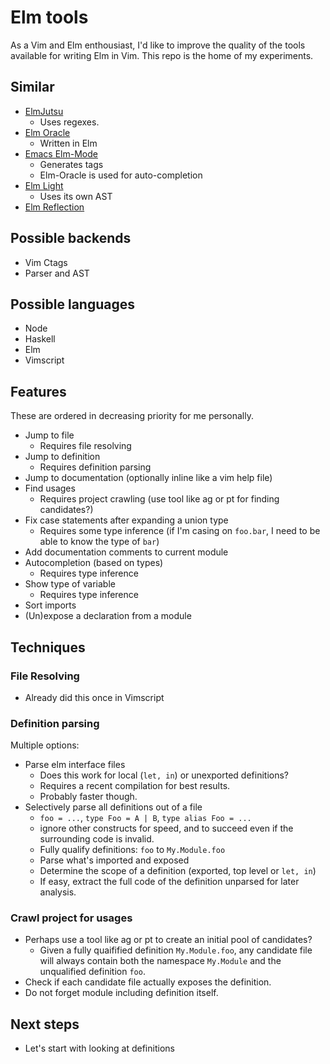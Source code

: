 # Elm tools
As a Vim and Elm enthousiast, I'd like to improve the quality of the tools available for writing Elm in Vim.
This repo is the home of my experiments.

## Similar
- [ElmJutsu](https://atom.io/packages/elmjutsu)
  - Uses regexes.
- [Elm Oracle](https://github.com/ElmCast/elm-oracle)
  - Written in Elm
- [Emacs Elm-Mode](https://github.com/jcollard/elm-mode)
  - Generates tags
  - Elm-Oracle is used for auto-completion
- [Elm Light](https://github.com/rundis/elm-light)
  - Uses its own AST
- [Elm Reflection](https://github.com/stoeffel/elm-reflection)

## Possible backends
- Vim Ctags
- Parser and AST

## Possible languages
- Node
- Haskell
- Elm
- Vimscript

## Features
These are ordered in decreasing priority for me personally.
- Jump to file
  - Requires file resolving
- Jump to definition
  - Requires definition parsing
- Jump to documentation (optionally inline like a vim help file)
- Find usages
  - Requires project crawling (use tool like ag or pt for finding candidates?)
- Fix case statements after expanding a union type
  - Requires some type inference (if I'm casing on `foo.bar`, I need to be able to know the type of `bar`)
- Add documentation comments to current module
- Autocompletion (based on types)
  - Requires type inference
- Show type of variable
  - Requires type inference
- Sort imports
- (Un)expose a declaration from a module

## Techniques

### File Resolving
- Already did this once in Vimscript

### Definition parsing
Multiple options:
- Parse elm interface files
  - Does this work for local (`let, in`) or unexported definitions?
  - Requires a recent compilation for best results.
  - Probably faster though.
- Selectively parse all definitions out of a file
  - `foo = ...`, `type Foo = A | B`, `type alias Foo = ...`
  - ignore other constructs for speed, and to succeed even if the surrounding code is invalid.
  - Fully qualify definitions: `foo` to `My.Module.foo`
  - Parse what's imported and exposed
  - Determine the scope of a definition (exported, top level or `let, in`)
  - If easy, extract the full code of the definition unparsed for later analysis.

### Crawl project for usages
- Perhaps use a tool like ag or pt to create an initial pool of candidates?
  - Given a fully quaifified definition `My.Module.foo`, any candidate file will always contain both the namespace `My.Module` and the unqualified definition `foo`.
- Check if each candidate file actually exposes the definition.
- Do not forget module including definition itself.

## Next steps
- Let's start with looking at definitions
